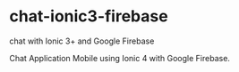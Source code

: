 # chat-ionic3-firebase
chat with Ionic 3+ and Google Firebase

Chat Application Mobile using Ionic 4 with Google Firebase.
